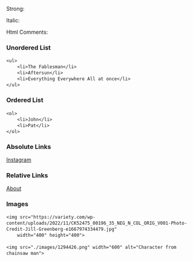 Strong:
<strong></strong>

Italic:
<em></em>

Html Comments:
<!-- -->

### Unordered List
    <ul>
        <li>The Fablesman</li>
        <li>Aftersun</li>
        <li>Everything Everywhere All at once</li>
    </ul>

### Ordered List
    <ol>
        <li>John</li>
        <li>Pat</li>
    </ol>

### Absolute Links
<a href="https://instagram.com">Instagram</a>

### Relative Links
<a href="./about.html">About</a>

### Images
    <img src="https://variety.com/wp-content/uploads/2022/11/CK52475_00196_35_NEG_N_COL_ORIG_V001-Photo-Credit-Jill-Greenberg-e1667974334479.jpg"
        width="400" height="400">
        
    <img src="./images/1294426.png" width="600" alt="Character from chainsaw man">